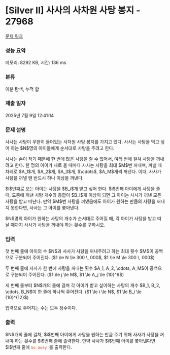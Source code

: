 # [Silver II] 사사의 사차원 사탕 봉지 - 27968 

[문제 링크](https://www.acmicpc.net/problem/27968) 

### 성능 요약

메모리: 8292 KB, 시간: 136 ms

### 분류

이분 탐색, 누적 합

### 제출 일자

2025년 7월 9일 12:41:14

### 문제 설명

<p>사사는 사탕이 무한히 들어있는 사차원 사탕 봉지를 가지고 있다. 사사는 사탕을 먹고 싶어 하는 $N$명의 아이들에게 순서대로 사탕을 주려고 한다.</p>

<p>사사는 손이 작기 때문에 한 번에 많은 사탕을 쥘 수 없어서, 여러 번에 걸쳐 사탕을 꺼내려고 한다. 한 명의 아이가 새로 올 때마다 사사는 사탕을 최대 $M$번 꺼내며, 꺼낼 때 차례로 $A_1$개, $A_2$개, $A_3$개, $\cdots$, $A_M$개씩 꺼낸다. 이때, 사사가 사탕을 꺼낼 땐 반드시 하나 이상을 꺼낸다.</p>

<p>$i$번째로 오는 아이는 사탕을 $B_i$개 받고 싶어 한다. $i$번째 아이에게 사탕을 줄 때, 도중에 꺼낸 사탕 개수의 총합이 $B_i$개 이상이 되면 그 아이는 사사가 꺼낸 모든 사탕을 받고 떠난다. 만약 $M$번 사탕을 꺼냈음에도 아이가 원하는 만큼의 사탕을 꺼내지 못한다면, 사사는 그 아이를 쫓아낸다.</p>

<p>$N$명의 아이가 원하는 사탕의 개수가 순서대로 주어질 때, 각 아이가 사탕을 받고 떠날 때까지 사사가 사탕을 꺼내야 하는 횟수를 구하시오.</p>

### 입력 

 <p>첫 번째 줄에 아이의 수 $N$과 사사가 사탕을 꺼내주려고 하는 최대 횟수 $M$이 공백으로 구분되어 주어진다. ($1 \le N \le 300 \, 000$, $1 \le M \le 300 \, 000$)</p>

<p>두 번째 줄에 사사가 한 번에 사탕을 꺼내는 횟수 $A_1, A_2, \cdots, A_M$이 공백으로 구분되어 주어진다. ($1 \le j \le M$, $1 \le A_j \le {10}^9$)</p>

<p>세 번째 줄부터 $N$개의 줄에 걸쳐 각 아이가 받고 싶어하는 사탕의 개수 $B_1, B_2, \cdots, B_N$이 한 줄에 하나씩 주어진다. ($1 \le i \le N$, $1 \le B_i \le {10}^{12}$)</p>

<p>입력으로 주어지는 수는 모두 정수이다.</p>

### 출력 

 <p>$N$개의 줄에 걸쳐, $i$번째 아이에게 사탕을 원하는 만큼 주기 위해 사사가 사탕을 꺼내야 하는 횟수를 $i$번째 줄에 출력한다. 만약 사사가 $i$번째 아이를 쫓아낸다면 $i$번째 줄에 <span style="color:#e74c3c;"><code>Go away!</code></span>를 출력한다.</p>

